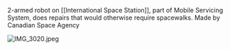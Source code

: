 2-armed robot on [[International Space Station]], part of Mobile Servicing System, does repairs that would otherwise require spacewalks.
Made by Canadian Space Agency

![IMG_3020.jpeg](img_3020.jpeg)
